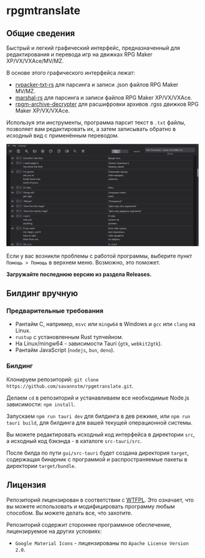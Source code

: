 # rpgmtranslate

## Общие сведения

Быстрый и легкий графический интерфейс, предназначенный для редактирования и перевода игр на движках RPG Maker XP/VX/VXAce/MV/MZ.

В основе этого графического интерфейса лежат:

- [rvpacker-txt-rs](https://github.com/savannstm/rvpacker-txt-rs) для парсинга и записи .json файлов RPG Maker MV/MZ.
- [marshal-rs](https://github.com/savannstm/marshal-rs) для парсинга и записи файлов RPG Maker XP/VX/VXAce.
- [rpgm-archive-decrypter](https://github.com/savannstm/rpgm-archive-decrypter) для расшифровки архивов .rgss движков RPG Maker XP/VX/VXAce.

Используя эти инструменты, программа парсит текст в `.txt` файлы, позволяет вам редактировать их, а затем записывать обратно в исходный вид с применённым переводом.

![Интерфейс](./screenshots/interface.png)

Если у вас возникли проблемы с работой программы, выберите пункт `Помощь > Помощь` в верхнем меню. Возможно, это поможет.

**Загружайте последнюю версию из раздела Releases.**

## Билдинг вручную

### Предварительные требования

- Рантайм C, например, `msvc` или `mingw64` в Windows и `gcc` или `clang` на Linux.
- `rustup` с установленным Rust тулчейном.
- На Linux/mingw64 - зависимости Tauri (`gtk`, `webkit2gtk`).
- Рантайм JavaScript (`nodejs`, `bun`, `deno`).

### Билдинг

Клонируем репозиторий: `git clone https://github.com/savannstm/rpgmtranslate.git`.

Делаем `cd` в репозиторий и устанавливаем все необходимые Node.js зависимости: `npm install`.

Запускаем `npm run tauri dev` для билдинга в дев режиме, или `npm run tauri build`, для билдинга для вашей текущей операционной системы.

Вы можете редактировать исходный код интерфейса в директории `src`, а исходный код бэкэнда - в каталоге `src-tauri/src`.

После билда по пути `gui/src-tauri` будет создана директория `target`, содержащая бинарник с программой и распространяемые пакеты в директории `target/bundle`.

## Лицензия

Репозиторий лицензирован в соответствии с [WTFPL](http://www.wtfpl.net/).
Это означает, что вы можете использовать и модифицировать программу любым способом. Вы можете делать все, что захотите.

Репозиторий содержит стороннее программное обеспечение, лицензируемое на других условиях:

- `Google Material Icons` - лицензированы по `Apache License Version 2.0`.
